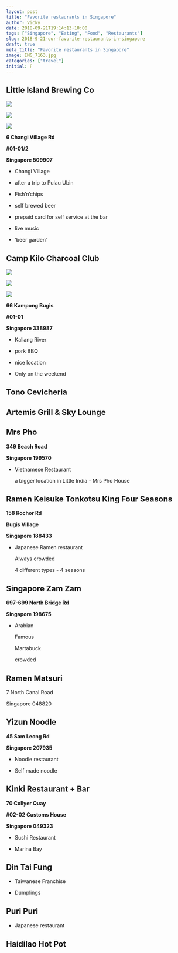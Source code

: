 ```yaml
---
layout: post
title: "Favorite restaurants in Singapore"
author: Vicky
date: 2018-09-21T19:14:13+10:00
tags: ["Singapore", "Eating", "Food", "Restaurants"]
slug: 2018-9-21-our-favorite-restaurants-in-singapore
draft: true
meta_title: "Favorite restaurants in Singapore"
image: IMG_7163.jpg
categories: ["travel"]
initial: F
---
```


## Little Island Brewing Co

![](./IMG_20181020_154933_HDR.jpg)

![](./IMG_20180422_135659.jpg)

![](./IMG_20180422_134002.jpg)

**6 Changi Village Rd**

**#01-01/2**

**Singapore 509907**

*   Changi Village
    
*   after a trip to Pulau Ubin
    
*   Fish’n’chips
    
*   self brewed beer
    
*   prepaid card for self service at the bar
    
*   live music
    
*   ‘beer garden’
    

## Camp Kilo Charcoal Club

![](./IMG_7163.jpg)

![](./IMG_20180525_205200_HHT.jpg)

![](./IMG_20180525_194316_HHT.jpg)

**66 Kampong Bugis**

**#01-01**

**Singapore 338987**

*   Kallang River
    
*   pork BBQ
    
*   nice location
    
*   Only on the weekend
    

## Tono Cevicheria

## Artemis Grill & Sky Lounge

## Mrs Pho

**349 Beach Road**

**Singapore 199570**

*   Vietnamese Restaurant
    
    a bigger location in Little India - Mrs Pho House
    

## Ramen Keisuke Tonkotsu King Four Seasons

**158 Rochor Rd**

**Bugis Village**

**Singapore 188433**

*   Japanese Ramen restaurant
    
    Always crowded
    
    4 different types - 4 seasons
    

## Singapore Zam Zam

**697-699 North Bridge Rd**

**Singapore 198675**

*   Arabian
    
    Famous
    
    Martabuck
    
    crowded
    

## Ramen Matsuri

7 North Canal Road

Singapore 048820

## Yizun Noodle

**45 Sam Leong Rd**

**Singapore 207935**

*   Noodle restaurant
    
*   Self made noodle
    

## Kinki Restaurant + Bar

**70 Collyer Quay**

**#02-02 Customs House**

**Singapore 049323**

*   Sushi Restaurant
    
*   Marina Bay
    

## Din Tai Fung

*   Taiwanese Franchise
    
*   Dumplings
    

## Puri Puri

*   Japanese restaurant
    

## Haidilao Hot Pot